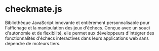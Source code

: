# checkmate.js
Bibliothèque JavaScript innovante et entièrement personnalisable pour l'affichage et la manipulation des jeux d'échecs. Conçue avec un souci d'autonomie et de flexibilité, elle permet aux développeurs d'intégrer des fonctionnalités d'échecs interactives dans leurs applications web sans dépendre de moteurs tiers.
